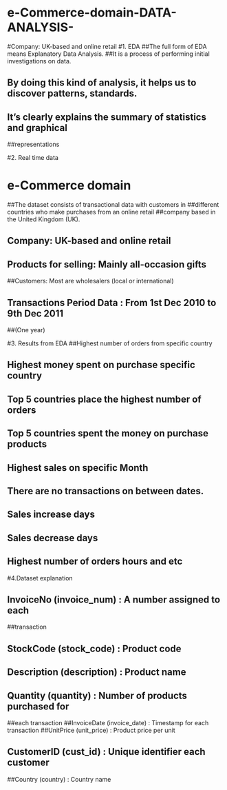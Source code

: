 # e-Commerce-domain-DATA-ANALYSIS-
#Company: UK-based and online retail
#1. EDA
##The full form of EDA means Explanatory Data Analysis.
 ##It is a process of performing initial investigations on data.
## By doing this kind of analysis, it helps us to discover patterns, standards.
## It’s clearly explains the summary of statistics and graphical
##representations

#2. Real time data
# e-Commerce domain
##The dataset consists of transactional data with customers in
##different countries who make purchases from an online retail
##company based in the United Kingdom (UK).
## Company: UK-based and online retail
## Products for selling: Mainly all-occasion gifts
##Customers: Most are wholesalers (local or international)
## Transactions Period Data : From 1st Dec 2010 to 9th Dec 2011
##(One year)




#3. Results from EDA
##Highest number of orders from specific country
## Highest money spent on purchase specific country
## Top 5 countries place the highest number of orders
## Top 5 countries spent the money on purchase products
## Highest sales on specific Month
## There are no transactions on between dates.
## Sales increase days
## Sales decrease days
## Highest number of orders hours and etc

#4.Dataset explanation
## InvoiceNo (invoice_num) : A number assigned to each
##transaction
## StockCode (stock_code) : Product code
## Description (description) : Product name
## Quantity (quantity) : Number of products purchased for
##each transaction
##InvoiceDate (invoice_date) : Timestamp for each transaction
##UnitPrice (unit_price) : Product price per unit
## CustomerID (cust_id) : Unique identifier each customer
##Country (country) : Country name
